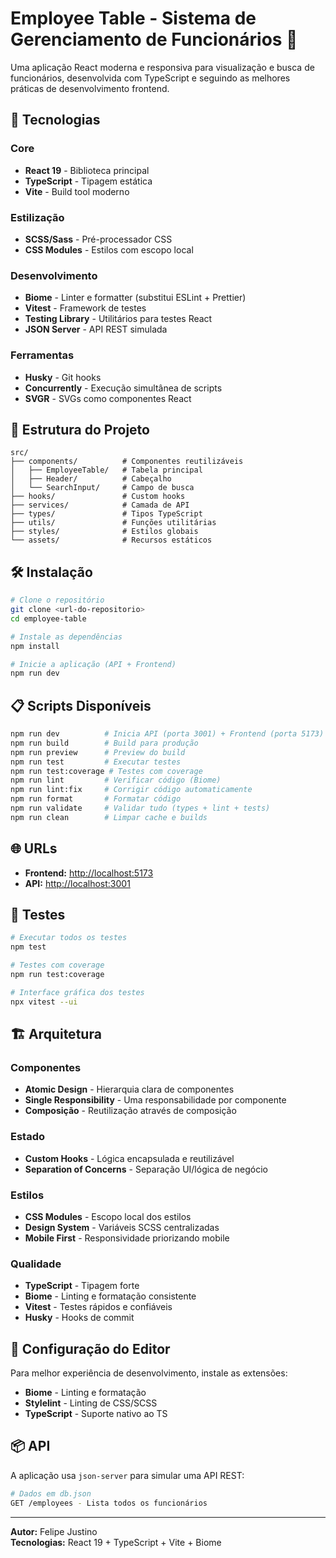# Employee Table - Sistema de Gerenciamento de Funcionários 👥

Uma aplicação React moderna e responsiva para visualização e busca de funcionários, desenvolvida com TypeScript e seguindo as melhores práticas de desenvolvimento frontend.

## 🚀 Tecnologias

### Core
- **React 19** - Biblioteca principal
- **TypeScript** - Tipagem estática
- **Vite** - Build tool moderno

### Estilização
- **SCSS/Sass** - Pré-processador CSS
- **CSS Modules** - Estilos com escopo local

### Desenvolvimento
- **Biome** - Linter e formatter (substitui ESLint + Prettier)
- **Vitest** - Framework de testes
- **Testing Library** - Utilitários para testes React
- **JSON Server** - API REST simulada

### Ferramentas
- **Husky** - Git hooks
- **Concurrently** - Execução simultânea de scripts
- **SVGR** - SVGs como componentes React

## 📁 Estrutura do Projeto

```
src/
├── components/          # Componentes reutilizáveis
│   ├── EmployeeTable/   # Tabela principal
│   ├── Header/          # Cabeçalho
│   └── SearchInput/     # Campo de busca
├── hooks/               # Custom hooks
├── services/            # Camada de API
├── types/               # Tipos TypeScript
├── utils/               # Funções utilitárias
├── styles/              # Estilos globais
└── assets/              # Recursos estáticos
```

## 🛠️ Instalação

```bash
# Clone o repositório
git clone <url-do-repositorio>
cd employee-table

# Instale as dependências
npm install

# Inicie a aplicação (API + Frontend)
npm run dev
```

## 📋 Scripts Disponíveis

```bash
npm run dev          # Inicia API (porta 3001) + Frontend (porta 5173)
npm run build        # Build para produção
npm run preview      # Preview do build
npm run test         # Executar testes
npm run test:coverage # Testes com coverage
npm run lint         # Verificar código (Biome)
npm run lint:fix     # Corrigir código automaticamente
npm run format       # Formatar código
npm run validate     # Validar tudo (types + lint + tests)
npm run clean        # Limpar cache e builds
```

## 🌐 URLs

- **Frontend:** [http://localhost:5173](http://localhost:5173)
- **API:** [http://localhost:3001](http://localhost:3001)

## 🧪 Testes

```bash
# Executar todos os testes
npm test

# Testes com coverage
npm run test:coverage

# Interface gráfica dos testes
npx vitest --ui
```

## 🏗️ Arquitetura

### Componentes
- **Atomic Design** - Hierarquia clara de componentes
- **Single Responsibility** - Uma responsabilidade por componente
- **Composição** - Reutilização através de composição

### Estado
- **Custom Hooks** - Lógica encapsulada e reutilizável
- **Separation of Concerns** - Separação UI/lógica de negócio

### Estilos
- **CSS Modules** - Escopo local dos estilos
- **Design System** - Variáveis SCSS centralizadas
- **Mobile First** - Responsividade priorizando mobile

### Qualidade
- **TypeScript** - Tipagem forte
- **Biome** - Linting e formatação consistente
- **Vitest** - Testes rápidos e confiáveis
- **Husky** - Hooks de commit

## 🔧 Configuração do Editor

Para melhor experiência de desenvolvimento, instale as extensões:

- **Biome** - Linting e formatação
- **Stylelint** - Linting de CSS/SCSS
- **TypeScript** - Suporte nativo ao TS

## 📦 API

A aplicação usa `json-server` para simular uma API REST:

```bash
# Dados em db.json
GET /employees - Lista todos os funcionários
```

---

**Autor:** Felipe Justino  
**Tecnologias:** React 19 + TypeScript + Vite + Biome